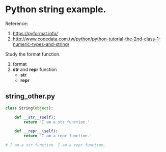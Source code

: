 # Python string example.

Reference:
1. https://pyformat.info/
2. http://www.codedata.com.tw/python/python-tutorial-the-2nd-class-1-numeric-types-and-string/

Study the format function.
1. format
2. __str__ and __repr__ function
    * __str__
    * __repr__


## string_other.py
```python
class String(object):

    def __str__(self):
        return 'I am a str function.'

    def __repr__(self):
        return 'I am a repr function.'

# I am a str function. I am a repr function.
```